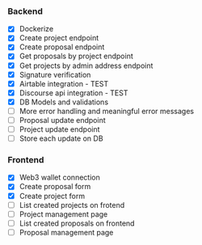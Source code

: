 ### Backend

- [x] Dockerize
- [x] Create project endpoint
- [x] Create proposal endpoint
- [x] Get proposals by project endpoint
- [x] Get projects by admin address endpoint
- [x] Signature verification
- [x] Airtable integration - TEST
- [x] Discourse api integration - TEST
- [x] DB Models and validations
- [ ] More error handling and meaningful error messages
- [ ] Proposal update endpoint
- [ ] Project update endpoint
- [ ] Store each update on DB

### Frontend

- [x] Web3 wallet connection
- [x] Create proposal form
- [x] Create project form
- [ ] List created projects on frotend
- [ ] Project management page
- [ ] List created proposals on frontend
- [ ] Proposal management page
